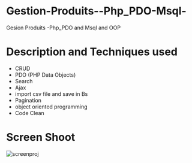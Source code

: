 # Gestion-Produits--Php_PDO-Msql-
Gesion Produits -Php_PDO and Msql and OOP

# Description and Techniques used

+ CRUD 
+ PDO (PHP Data Objects)
+ Search 
+ Ajax 
+ import csv file and save in Bs
+ Pagination
+ object oriented programming
+ Code Clean

# Screen Shoot

![screenproj](https://user-images.githubusercontent.com/43389513/90397862-cd2ab380-e098-11ea-9ac4-2eaa7d5be9e6.PNG)

